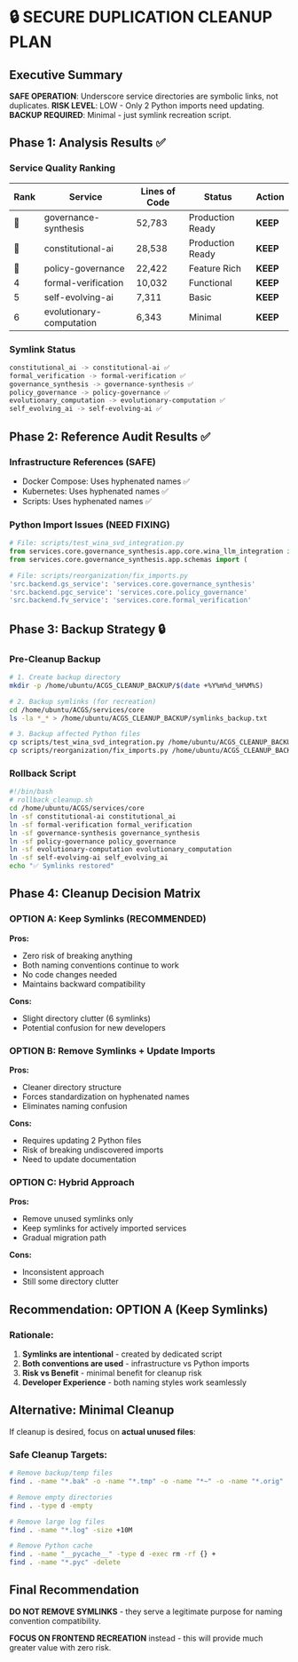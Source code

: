 # 🔒 SECURE DUPLICATION CLEANUP PLAN

## Executive Summary

**SAFE OPERATION**: Underscore service directories are symbolic links, not duplicates.
**RISK LEVEL**: LOW - Only 2 Python imports need updating.
**BACKUP REQUIRED**: Minimal - just symlink recreation script.

## Phase 1: Analysis Results ✅

### Service Quality Ranking

| Rank | Service                  | Lines of Code | Status           | Action   |
| ---- | ------------------------ | ------------- | ---------------- | -------- |
| 🥇   | governance-synthesis     | 52,783        | Production Ready | **KEEP** |
| 🥈   | constitutional-ai        | 28,538        | Production Ready | **KEEP** |
| 🥉   | policy-governance        | 22,422        | Feature Rich     | **KEEP** |
| 4    | formal-verification      | 10,032        | Functional       | **KEEP** |
| 5    | self-evolving-ai         | 7,311         | Basic            | **KEEP** |
| 6    | evolutionary-computation | 6,343         | Minimal          | **KEEP** |

### Symlink Status

```bash
constitutional_ai -> constitutional-ai ✅
formal_verification -> formal-verification ✅
governance_synthesis -> governance-synthesis ✅
policy_governance -> policy-governance ✅
evolutionary_computation -> evolutionary-computation ✅
self_evolving_ai -> self-evolving-ai ✅
```

## Phase 2: Reference Audit Results ✅

### Infrastructure References (SAFE)

- Docker Compose: Uses hyphenated names ✅
- Kubernetes: Uses hyphenated names ✅
- Scripts: Uses hyphenated names ✅

### Python Import Issues (NEED FIXING)

```python
# File: scripts/test_wina_svd_integration.py
from services.core.governance_synthesis.app.core.wina_llm_integration import (
from services.core.governance_synthesis.app.schemas import (

# File: scripts/reorganization/fix_imports.py
'src.backend.gs_service': 'services.core.governance_synthesis'
'src.backend.pgc_service': 'services.core.policy_governance'
'src.backend.fv_service': 'services.core.formal_verification'
```

## Phase 3: Backup Strategy 🔒

### Pre-Cleanup Backup

```bash
# 1. Create backup directory
mkdir -p /home/ubuntu/ACGS_CLEANUP_BACKUP/$(date +%Y%m%d_%H%M%S)

# 2. Backup symlinks (for recreation)
cd /home/ubuntu/ACGS/services/core
ls -la *_* > /home/ubuntu/ACGS_CLEANUP_BACKUP/symlinks_backup.txt

# 3. Backup affected Python files
cp scripts/test_wina_svd_integration.py /home/ubuntu/ACGS_CLEANUP_BACKUP/
cp scripts/reorganization/fix_imports.py /home/ubuntu/ACGS_CLEANUP_BACKUP/
```

### Rollback Script

```bash
#!/bin/bash
# rollback_cleanup.sh
cd /home/ubuntu/ACGS/services/core
ln -sf constitutional-ai constitutional_ai
ln -sf formal-verification formal_verification
ln -sf governance-synthesis governance_synthesis
ln -sf policy-governance policy_governance
ln -sf evolutionary-computation evolutionary_computation
ln -sf self-evolving-ai self_evolving_ai
echo "✅ Symlinks restored"
```

## Phase 4: Cleanup Decision Matrix

### OPTION A: Keep Symlinks (RECOMMENDED)

**Pros:**

- Zero risk of breaking anything
- Both naming conventions continue to work
- No code changes needed
- Maintains backward compatibility

**Cons:**

- Slight directory clutter (6 symlinks)
- Potential confusion for new developers

### OPTION B: Remove Symlinks + Update Imports

**Pros:**

- Cleaner directory structure
- Forces standardization on hyphenated names
- Eliminates naming confusion

**Cons:**

- Requires updating 2 Python files
- Risk of breaking undiscovered imports
- Need to update documentation

### OPTION C: Hybrid Approach

**Pros:**

- Remove unused symlinks only
- Keep symlinks for actively imported services
- Gradual migration path

**Cons:**

- Inconsistent approach
- Still some directory clutter

## Recommendation: OPTION A (Keep Symlinks)

### Rationale:

1. **Symlinks are intentional** - created by dedicated script
2. **Both conventions are used** - infrastructure vs Python imports
3. **Risk vs Benefit** - minimal benefit for cleanup risk
4. **Developer Experience** - both naming styles work seamlessly

## Alternative: Minimal Cleanup

If cleanup is desired, focus on **actual unused files**:

### Safe Cleanup Targets:

```bash
# Remove backup/temp files
find . -name "*.bak" -o -name "*.tmp" -o -name "*~" -o -name "*.orig"

# Remove empty directories
find . -type d -empty

# Remove large log files
find . -name "*.log" -size +10M

# Remove Python cache
find . -name "__pycache__" -type d -exec rm -rf {} +
find . -name "*.pyc" -delete
```

## Final Recommendation

**DO NOT REMOVE SYMLINKS** - they serve a legitimate purpose for naming convention compatibility.

**FOCUS ON FRONTEND RECREATION** instead - this will provide much greater value with zero risk.
